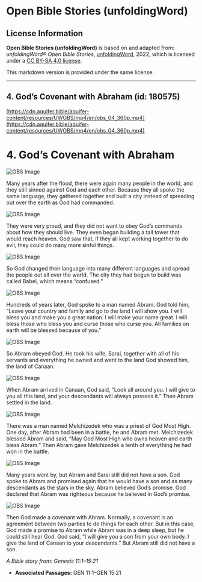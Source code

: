 # Open Bible Stories (unfoldingWord)

## License Information

**Open Bible Stories (unfoldingWord)** is based on and adapted from: _unfoldingWord® Open Bible Stories_, [unfoldingWord](https://unfoldingword.org/utw), 2022, which is licensed under a [CC BY-SA 4.0 license](https://creativecommons.org/licenses/by-sa/4.0/legalcode.en).

This markdown version is provided under the same license.



--------------------------------

## 4. God’s Covenant with Abraham (id: 180575)

[https://cdn.aquifer.bible/aquifer-content/resources/UWOBS/mp4/en/obs_04_360p.mp4](https://cdn.aquifer.bible/aquifer-content/resources/UWOBS/mp4/en/obs_04_360p.mp4)

4\. God’s Covenant with Abraham
===============================

![OBS Image](https://cdn.aquifer.bible/aquifer-content/resources/UWOBS/jpg/360px/obs-en-04-01.jpg)

Many years after the flood, there were again many people in the world, and they still sinned against God and each other. Because they all spoke the same language, they gathered together and built a city instead of spreading out over the earth as God had commanded.

![OBS Image](https://cdn.aquifer.bible/aquifer-content/resources/UWOBS/jpg/360px/obs-en-04-02.jpg)

They were very proud, and they did not want to obey God’s commands about how they should live. They even began building a tall tower that would reach heaven. God saw that, if they all kept working together to do evil, they could do many more sinful things.

![OBS Image](https://cdn.aquifer.bible/aquifer-content/resources/UWOBS/jpg/360px/obs-en-04-03.jpg)

So God changed their language into many different languages and spread the people out all over the world. The city they had begun to build was called Babel, which means “confused.”

![OBS Image](https://cdn.aquifer.bible/aquifer-content/resources/UWOBS/jpg/360px/obs-en-04-04.jpg)

Hundreds of years later, God spoke to a man named Abram. God told him, “Leave your country and family and go to the land I will show you. I will bless you and make you a great nation. I will make your name great. I will bless those who bless you and curse those who curse you. All families on earth will be blessed because of you.”

![OBS Image](https://cdn.aquifer.bible/aquifer-content/resources/UWOBS/jpg/360px/obs-en-04-05.jpg)

So Abram obeyed God. He took his wife, Sarai, together with all of his servants and everything he owned and went to the land God showed him, the land of Canaan.

![OBS Image](https://cdn.aquifer.bible/aquifer-content/resources/UWOBS/jpg/360px/obs-en-04-06.jpg)

When Abram arrived in Canaan, God said, “Look all around you. I will give to you all this land, and your descendants will always possess it.” Then Abram settled in the land.

![OBS Image](https://cdn.aquifer.bible/aquifer-content/resources/UWOBS/jpg/360px/obs-en-04-07.jpg)

There was a man named Melchizedek who was a priest of God Most High. One day, after Abram had been in a battle, he and Abram met. Melchizedek blessed Abram and said, “May God Most High who owns heaven and earth bless Abram.” Then Abram gave Melchizedek a tenth of everything he had won in the battle.

![OBS Image](https://cdn.aquifer.bible/aquifer-content/resources/UWOBS/jpg/360px/obs-en-04-08.jpg)

Many years went by, but Abram and Sarai still did not have a son. God spoke to Abram and promised again that he would have a son and as many descendants as the stars in the sky. Abram believed God’s promise. God declared that Abram was righteous because he believed in God’s promise.

![OBS Image](https://cdn.aquifer.bible/aquifer-content/resources/UWOBS/jpg/360px/obs-en-04-09.jpg)

Then God made a covenant with Abram. Normally, a covenant is an agreement between two parties to do things for each other. But in this case, God made a promise to Abram while Abram was in a deep sleep, but he could still hear God. God said, “I will give you a son from your own body. I give the land of Canaan to your descendants.” But Abram still did not have a son.

*A Bible story from: Genesis 11:1–15:21*

* **Associated Passages:** GEN 11:1–GEN 15:21

